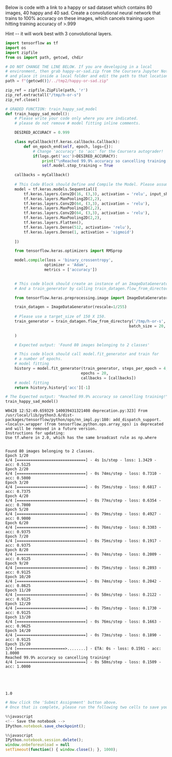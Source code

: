 
Below is code with a link to a happy or sad dataset which contains 80 images, 40 happy and 40 sad. 
Create a convolutional neural network that trains to 100% accuracy on these images,  which cancels training upon hitting training accuracy of >.999

Hint -- it will work best with 3 convolutional layers.


```python
import tensorflow as tf
import os
import zipfile
from os import path, getcwd, chdir

# DO NOT CHANGE THE LINE BELOW. If you are developing in a local
# environment, then grab happy-or-sad.zip from the Coursera Jupyter Notebook
# and place it inside a local folder and edit the path to that location
path = f"{getcwd()}/../tmp2/happy-or-sad.zip"

zip_ref = zipfile.ZipFile(path, 'r')
zip_ref.extractall("/tmp/h-or-s")
zip_ref.close()
```


```python
# GRADED FUNCTION: train_happy_sad_model
def train_happy_sad_model():
    # Please write your code only where you are indicated.
    # please do not remove # model fitting inline comments.

    DESIRED_ACCURACY = 0.999

    class myCallback(tf.keras.callbacks.Callback):
        def on_epoch_end(self, epoch, logs={}):
            # Change 'accuracy' to 'acc' for the Coursera autograder!
            if(logs.get('acc')>DESIRED_ACCURACY): 
                print("\nReached 99.9% accuracy so cancelling training!")
                self.model.stop_training = True

    callbacks = myCallback()
    
    # This Code Block should Define and Compile the Model. Please assume the images are 150 X 150 in your implementation.
    model = tf.keras.models.Sequential([
        tf.keras.layers.Conv2D(16, (3,3), activation = 'relu', input_shape= (150, 150, 3)),
        tf.keras.layers.MaxPooling2D(2,2),
        tf.keras.layers.Conv2D(64, (3,3), activation = 'relu'),
        tf.keras.layers.MaxPooling2D(2,2),
        tf.keras.layers.Conv2D(64, (3,3), activation = 'relu'),
        tf.keras.layers.MaxPooling2D(2,2),
        tf.keras.layers.Flatten(),
        tf.keras.layers.Dense(512, activation= 'relu'),
        tf.keras.layers.Dense(1, activation = 'sigmoid')
        
    ])

    from tensorflow.keras.optimizers import RMSprop

    model.compile(loss = 'binary_crossentropy',
                 optimizer = 'Adam',
                 metrics = ['accuracy'])
        

    # This code block should create an instance of an ImageDataGenerator called train_datagen 
    # And a train_generator by calling train_datagen.flow_from_directory

    from tensorflow.keras.preprocessing.image import ImageDataGenerator

    train_datagen = ImageDataGenerator(rescale=1/255)
    
    # Please use a target_size of 150 X 150.
    train_generator = train_datagen.flow_from_directory('/tmp/h-or-s', target_size = (150, 150),
                                                      batch_size = 20, class_mode = 'binary'
    
    )

    # Expected output: 'Found 80 images belonging to 2 classes'

    # This code block should call model.fit_generator and train for
    # a number of epochs.
    # model fitting
    history = model.fit_generator(train_generator, steps_per_epoch = 4,
                                 epochs = 20,
                                 callbacks = [callbacks])
    # model fitting
    return history.history['acc'][-1]
```


```python
# The Expected output: "Reached 99.9% accuracy so cancelling training!""
train_happy_sad_model()
```

    W0428 12:52:49.659329 140039431321408 deprecation.py:323] From /usr/local/lib/python3.6/dist-packages/tensorflow/python/ops/nn_impl.py:180: add_dispatch_support.<locals>.wrapper (from tensorflow.python.ops.array_ops) is deprecated and will be removed in a future version.
    Instructions for updating:
    Use tf.where in 2.0, which has the same broadcast rule as np.where


    Found 80 images belonging to 2 classes.
    Epoch 1/20
    4/4 [==============================] - 4s 1s/step - loss: 1.3429 - acc: 0.5125
    Epoch 2/20
    4/4 [==============================] - 0s 74ms/step - loss: 0.7310 - acc: 0.5000
    Epoch 3/20
    4/4 [==============================] - 0s 75ms/step - loss: 0.6817 - acc: 0.7375
    Epoch 4/20
    4/4 [==============================] - 0s 77ms/step - loss: 0.6354 - acc: 0.7000
    Epoch 5/20
    4/4 [==============================] - 0s 79ms/step - loss: 0.4927 - acc: 0.9000
    Epoch 6/20
    4/4 [==============================] - 0s 76ms/step - loss: 0.3303 - acc: 0.9375
    Epoch 7/20
    4/4 [==============================] - 0s 75ms/step - loss: 0.1917 - acc: 0.9375
    Epoch 8/20
    4/4 [==============================] - 0s 74ms/step - loss: 0.2009 - acc: 0.9125
    Epoch 9/20
    4/4 [==============================] - 0s 75ms/step - loss: 0.2893 - acc: 0.9125
    Epoch 10/20
    4/4 [==============================] - 0s 74ms/step - loss: 0.2042 - acc: 0.8625
    Epoch 11/20
    4/4 [==============================] - 0s 58ms/step - loss: 0.2122 - acc: 0.9125
    Epoch 12/20
    4/4 [==============================] - 0s 75ms/step - loss: 0.1730 - acc: 0.9125
    Epoch 13/20
    4/4 [==============================] - 0s 76ms/step - loss: 0.1663 - acc: 0.9625
    Epoch 14/20
    4/4 [==============================] - 0s 73ms/step - loss: 0.1890 - acc: 0.9125
    Epoch 15/20
    3/4 [=====================>........] - ETA: 0s - loss: 0.1591 - acc: 1.0000
    Reached 99.9% accuracy so cancelling training!
    4/4 [==============================] - 0s 58ms/step - loss: 0.1509 - acc: 1.0000





    1.0




```python
# Now click the 'Submit Assignment' button above.
# Once that is complete, please run the following two cells to save your work and close the notebook
```


```javascript
%%javascript
<!-- Save the notebook -->
IPython.notebook.save_checkpoint();
```


```javascript
%%javascript
IPython.notebook.session.delete();
window.onbeforeunload = null
setTimeout(function() { window.close(); }, 1000);
```
